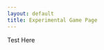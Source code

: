```yaml
---
layout: default
title: Experimental Game Page
---
```


<script>
  jQuery(function() {
    Game.main({jquery: $, 
               canvas: $("#game"), 
               document: document});
  });
</script>

<canvas id="game" width="640px;" height="480px;">
  Test Here
</canvas>
